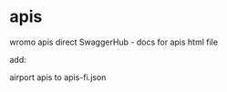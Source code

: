 # apis

wromo apis direct SwaggerHub - docs for apis html file


add:

airport apis to apis-fi.json
